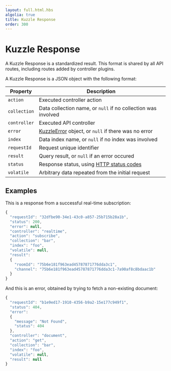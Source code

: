 ```yaml
---
layout: full.html.hbs
algolia: true
title: Kuzzle Response
order: 300
---
```


# Kuzzle Response

A Kuzzle Response is a standardized result. This format is shared by all API routes, including routes added by controller plugins.

A Kuzzle Response is a JSON object with the following format:

| Property | Description |
|----------|-------------|
| `action` | Executed controller action
| `collection` | Data collection name, or `null` if no collection was involved |
| `controller` | Executed API controller |
| `error` | [KuzzleError]({{site_base_path}}api/1/errors) object, or `null` if there was no error |
| `index` | Data index name, or `null` if no index was involved |
| `requestId` | Request unique identifier |
| `result` | Query result, or `null` if an error occured |
| `status` | Response status, using [HTTP status codes](https://en.wikipedia.org/wiki/List_of_HTTP_status_codes) |
| `volatile` | Arbitrary data repeated from the initial request |


## Examples

This is a response from a successful real-time subscription:

```javascript
{
  "requestId": "32dfbe90-34e1-43c0-a857-25b715b28a1b",
  "status": 200,
  "error": null,
  "controller": "realtime",
  "action": "subscribe",
  "collection": "bar",
  "index": "foo",
  "volatile": null,
  "result":
  {
    "roomId": "75b6e181f963ead45787871776dda3c1",
    "channel": "75b6e181f963ead45787871776dda3c1-7a90af8c8bdaac1b"
  }
}
```

And this is an error, obtained by trying to fetch a non-existing document:

```javascript
{
  "requestId": "b1e9ed17-1910-4356-b9a2-15e177c949f1",
  "status": 404,
  "error":
  {
    "message": "Not Found",
    "status": 404
  },
  "controller": "document",
  "action": "get",
  "collection": "bar",
  "index": "foo",
  "volatile": null,
  "result": null
}
```
